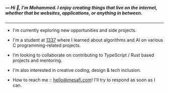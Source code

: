 ##### **— Hi 👋,** I'm Mohammed. I enjoy creating things that live on the internet, whether that be websites, applications, or anything in between.

---

- I'm currently exploring new opportunities and side projects.

- I'm a student at [1337](https://1337.ma/) where I learned about algorithms and AI on various C programming-related projects.

- I’m looking to collaborate on contributing to TypeScript / Rust based projects and mentoring.

- I'm also interested in creative coding, design & tech inclusion.

- How to reach me :: [hello@mesafi.com](mailto:hello@mesafi.com)! I'll try to respond as soon as I can.
